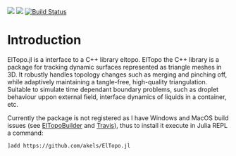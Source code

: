 [![](https://img.shields.io/badge/docs-stable-blue.svg)](https://akels.github.io/ElTopo.jl/stable)
[![](https://img.shields.io/badge/docs-dev-blue.svg)](https://akels.github.io/ElTopo.jl/dev)
[![Build Status](https://travis-ci.org/akels/LaplaceBIE.jl.svg?branch=master)](https://travis-ci.org/akels/ElTopo.jl)

# Introduction

ElTopo.jl is a interface to a C++ library eltopo. ElTopo the C++ library is a package for tracking dynamic surfaces represented as triangle meshes in 3D. It robustly handles topology changes such as merging and pinching off, while adaptively maintaining a tangle-free, high-quality triangulation. Suitable to simulate time dependant boundary problems, such as droplet behaviour uppon external field, interface dynamics of liquids in a container, etc.

Currently the package is not registered as I have Windows and MacOS build issues (see [ElTopoBuilder](https://github.com/akels/ElTopoBuilder) and [Travis](https://travis-ci.org/akels/ElTopo.jl/jobs/574602453)), thus to install it execute in Julia REPL a command:

```
]add https://github.com/akels/ElTopo.jl
```
